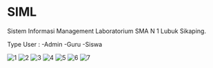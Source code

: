 # SIML
Sistem Informasi Management Laboratorium SMA N 1 Lubuk Sikaping.

Type User : 
-Admin
-Guru
-Siswa

![1](https://cloud.githubusercontent.com/assets/12929878/9202617/eeb7d01c-407c-11e5-9b95-be6a0ce1c92d.jpg)
![2](https://cloud.githubusercontent.com/assets/12929878/9202618/eebe1a80-407c-11e5-892a-640de5e0516e.jpg)
![3](https://cloud.githubusercontent.com/assets/12929878/9202619/eec2b4f0-407c-11e5-80d5-d6995b641638.jpg)
![4](https://cloud.githubusercontent.com/assets/12929878/9202620/eedd1a5c-407c-11e5-88f0-a0bcf56ba99f.jpg)
![5](https://cloud.githubusercontent.com/assets/12929878/9202614/eea2f656-407c-11e5-87b4-c854d3c9045e.jpg)
![6](https://cloud.githubusercontent.com/assets/12929878/9202615/eea8c928-407c-11e5-8ac4-35baddb9bdf2.jpg)
![7](https://cloud.githubusercontent.com/assets/12929878/9202616/eeb14af8-407c-11e5-85cd-12a9e87e0645.jpg)

